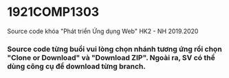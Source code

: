 # 1921COMP1303
Source code khóa "Phát triển Ứng dụng Web" HK2 - NH 2019.2020

### Source code từng buổi vui lòng chọn nhánh tương ứng rồi chọn "Clone or Download" và "Download ZIP". Ngoài ra, SV có thể dùng công cụ để download từng branch.
